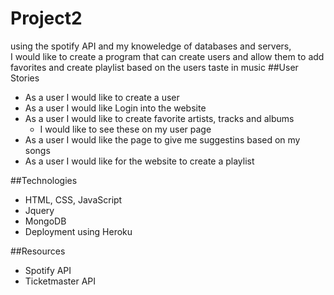 # Project2
using the spotify API and my knoweledge of databases and servers,  
I would like to create a program that can create users and allow them to add favorites and create playlist based on the users taste in music
##User Stories
- As a user I would like to create a user
- As a user I would like Login into the website
- As a user I would like to create favorite artists, tracks and albums
    - I would like to see these on my user page
- As a user I would like the page to give me suggestins based on my songs
- As a user I would like for the website to create a playlist

##Technologies
- HTML, CSS, JavaScript
- Jquery
- MongoDB
- Deployment using Heroku


##Resources
- Spotify API
- Ticketmaster API



